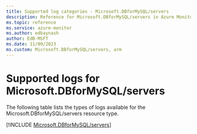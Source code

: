 ```yaml
---
title: Supported log categories - Microsoft.DBforMySQL/servers
description: Reference for Microsoft.DBforMySQL/servers in Azure Monitor Logs.
ms.topic: reference
ms.service: azure-monitor
ms.author: edbaynash
author: EdB-MSFT
ms.date: 11/09/2023
ms.custom: Microsoft.DBforMySQL/servers, arm
---
```





# Supported logs for Microsoft.DBforMySQL/servers  
The following table lists the types of logs available for the Microsoft.DBforMySQL/servers resource type.
  
  
[!INCLUDE [Microsoft.DBforMySQL/servers](./includes/microsoft-dbformysql-servers-logs-include.md)]
  
